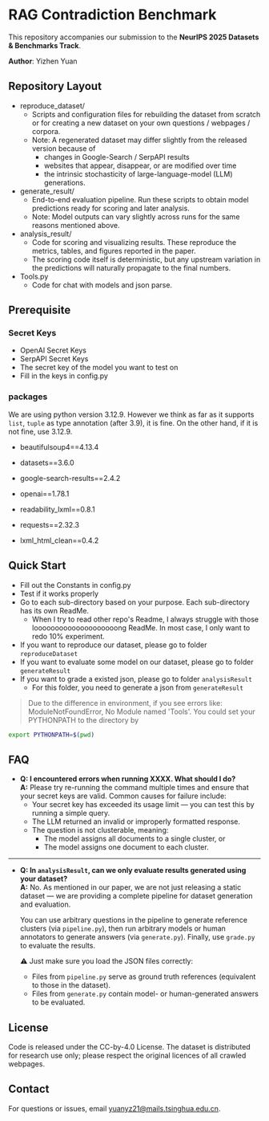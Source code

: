 # RAG Contradiction Benchmark
This repository accompanies our submission to the **NeurIPS 2025 Datasets & Benchmarks Track**.

**Author**: Yizhen Yuan

## Repository Layout

- reproduce_dataset/
    - Scripts and configuration files for rebuilding the dataset from scratch or for creating a new dataset on your own questions / webpages / corpora.
    - Note: A regenerated dataset may differ slightly from the released version because of
        - changes in Google-Search / SerpAPI results
        - websites that appear, disappear, or are modified over time
        - the intrinsic stochasticity of large-language-model (LLM) generations.
- generate_result/
    - End-to-end evaluation pipeline. Run these scripts to obtain model predictions ready for scoring and later analysis.
    - Note: Model outputs can vary slightly across runs for the same reasons mentioned above.
- analysis_result/
    - Code for scoring and visualizing results. These reproduce the metrics, tables, and figures reported in the paper.
    - The scoring code itself is deterministic, but any upstream variation in the predictions will naturally propagate to the final numbers.
- Tools.py
    - Code for chat with models and json parse.
## Prerequisite
### Secret Keys
- OpenAI Secret Keys
- SerpAPI Secret Keys
- The secret key of the model you want to test on
- Fill in the keys in config.py
### packages
We are using python version 3.12.9. However we think as far as it supports ```list```, ```tuple``` as type annotation (after 3.9), it is fine. On the other hand, if it is not fine, use 3.12.9.

- beautifulsoup4==4.13.4

- datasets==3.6.0

- google-search-results==2.4.2

- openai==1.78.1

- readability_lxml==0.8.1

- requests==2.32.3

- lxml_html_clean==0.4.2
## Quick Start
- Fill out the Constants in config.py
- Test if it works properly
- Go to each sub-directory based on your purpose. Each sub-directory has its own ReadMe.
    - When I try to read other repo's Readme, I always struggle with those loooooooooooooooooooong ReadMe. In most case, I only want to redo 10% experiment.
- If you want to reproduce our dataset, please go to folder ```reproduceDataset```
- If you want to evaluate some model on our dataset, please go to folder ```generateResult```
- If you want to grade a existed json, please go to folder ```analysisResult```
    - For this folder, you need to generate a json from ```generateResult```
> Due to the difference in environment, if you see errors like: ModuleNotFoundError, No Module named 'Tools'. You could set your PYTHONPATH to the directory by 
```bash
export PYTHONPATH=$(pwd)
```
## FAQ
- **Q: I encountered errors when running XXXX. What should I do?**  
  **A:** Please try re-running the command multiple times and ensure that your secret keys are valid. Common causes for failure include:
  - Your secret key has exceeded its usage limit — you can test this by running a simple query.
  - The LLM returned an invalid or improperly formatted response.
  - The question is not clusterable, meaning:
    - The model assigns all documents to a single cluster, or
    - The model assigns one document to each cluster.

---

- **Q: In `analysisResult`, can we only evaluate results generated using your dataset?**  
  **A:** No. As mentioned in our paper, we are not just releasing a static dataset — we are providing a complete pipeline for dataset generation and evaluation.

  You can use arbitrary questions in the pipeline to generate reference clusters (via `pipeline.py`), then run arbitrary models or human annotators to generate answers (via `generate.py`). Finally, use `grade.py` to evaluate the results.

  ⚠️ Just make sure you load the JSON files correctly:  
  - Files from `pipeline.py` serve as ground truth references (equivalent to those in the dataset).  
  - Files from `generate.py` contain model- or human-generated answers to be evaluated.


## License
Code is released under the CC-by-4.0 License.
The dataset is distributed for research use only; please respect the original licences of all crawled webpages.

## Contact
For questions or issues, email <yuanyz21@mails.tsinghua.edu.cn>.